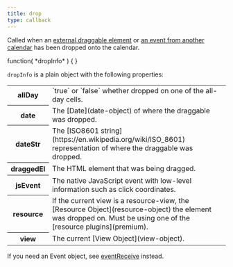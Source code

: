 ```yaml
---
title: drop
type: callback
---
```


Called when an [external draggable element](external-dragging) or [an event from another calendar](other-calendar-dragging) has been dropped onto the calendar.

<div class='spec' markdown='1'>
function( *dropInfo* ) { }
</div>

`dropInfo` is a plain object with the following properties:

<table>

<tr>
<th>allDay</th>
<td markdown='1'>
`true` or `false` whether dropped on one of the all-day cells.
</td>
</tr>

<tr>
<th>date</th>
<td markdown='1'>
The [Date](date-object) of where the draggable was dropped.
</td>
</tr>

<tr>
<th>dateStr</th>
<td markdown='1'>
The [ISO8601 string](https://en.wikipedia.org/wiki/ISO_8601) representation of where the draggable was dropped.
</td>
</tr>

<tr>
<th>draggedEl</th>
<td markdown='1'>
The HTML element that was being dragged.
</td>
</tr>

<tr>
<th>jsEvent</th>
<td markdown='1'>
The native JavaScript event with low-level information such as click coordinates.
</td>
</tr>

<tr>
<th>resource</th>
<td markdown='1'>
If the current view is a resource-view, the [Resource Object](resource-object) the element was dropped on. Must be using one of the [resource plugins](premium).
</td>
</tr>

<tr>
<th>view</th>
<td markdown='1'>
The current [View Object](view-object).
</td>
</tr>

</table>

If you need an Event object, see [eventReceive](eventReceive) instead.
